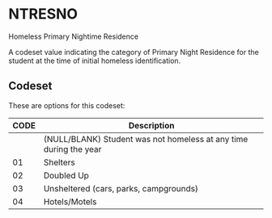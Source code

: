 
# NTRESNO

Homeless Primary Nightime Residence

A codeset value indicating the category of Primary Night Residence for the student at the time of initial homeless identification.

## Codeset

These are options for this codeset:

| CODE   | Description                                                       |
|--------|-------------------------------------------------------------------|
|        | (NULL/BLANK) Student was not homeless at any time during the year |
| 01     | Shelters                                                          |
| 02     | Doubled Up                                                        |
| 03     | Unsheltered (cars, parks, campgrounds)                            |
| 04     | Hotels/Motels                                                     |

    